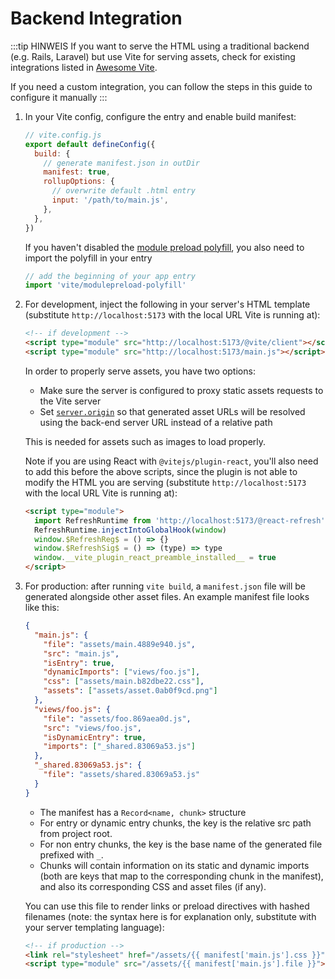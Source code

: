 # Backend Integration

:::tip HINWEIS
If you want to serve the HTML using a traditional backend (e.g. Rails, Laravel) but use Vite for serving assets, check for existing integrations listed in [Awesome Vite](https://github.com/vitejs/awesome-vite#integrations-with-backends).

If you need a custom integration, you can follow the steps in this guide to configure it manually
:::

1. In your Vite config, configure the entry and enable build manifest:

   ```js
   // vite.config.js
   export default defineConfig({
     build: {
       // generate manifest.json in outDir
       manifest: true,
       rollupOptions: {
         // overwrite default .html entry
         input: '/path/to/main.js',
       },
     },
   })
   ```

   If you haven't disabled the [module preload polyfill](/config/build-options.md#build-polyfillmodulepreload), you also need to import the polyfill in your entry

   ```js
   // add the beginning of your app entry
   import 'vite/modulepreload-polyfill'
   ```

2. For development, inject the following in your server's HTML template (substitute `http://localhost:5173` with the local URL Vite is running at):

   ```html
   <!-- if development -->
   <script type="module" src="http://localhost:5173/@vite/client"></script>
   <script type="module" src="http://localhost:5173/main.js"></script>
   ```

   In order to properly serve assets, you have two options:

   - Make sure the server is configured to proxy static assets requests to the Vite server
   - Set [`server.origin`](/config/server-options.md#server-origin) so that generated asset URLs will be resolved using the back-end server URL instead of a relative path

   This is needed for assets such as images to load properly.

   Note if you are using React with `@vitejs/plugin-react`, you'll also need to add this before the above scripts, since the plugin is not able to modify the HTML you are serving (substitute `http://localhost:5173` with the local URL Vite is running at):

   ```html
   <script type="module">
     import RefreshRuntime from 'http://localhost:5173/@react-refresh'
     RefreshRuntime.injectIntoGlobalHook(window)
     window.$RefreshReg$ = () => {}
     window.$RefreshSig$ = () => (type) => type
     window.__vite_plugin_react_preamble_installed__ = true
   </script>
   ```

3. For production: after running `vite build`, a `manifest.json` file will be generated alongside other asset files. An example manifest file looks like this:

   ```json
   {
     "main.js": {
       "file": "assets/main.4889e940.js",
       "src": "main.js",
       "isEntry": true,
       "dynamicImports": ["views/foo.js"],
       "css": ["assets/main.b82dbe22.css"],
       "assets": ["assets/asset.0ab0f9cd.png"]
     },
     "views/foo.js": {
       "file": "assets/foo.869aea0d.js",
       "src": "views/foo.js",
       "isDynamicEntry": true,
       "imports": ["_shared.83069a53.js"]
     },
     "_shared.83069a53.js": {
       "file": "assets/shared.83069a53.js"
     }
   }
   ```

   - The manifest has a `Record<name, chunk>` structure
   - For entry or dynamic entry chunks, the key is the relative src path from project root.
   - For non entry chunks, the key is the base name of the generated file prefixed with `_`.
   - Chunks will contain information on its static and dynamic imports (both are keys that map to the corresponding chunk in the manifest), and also its corresponding CSS and asset files (if any).

   You can use this file to render links or preload directives with hashed filenames (note: the syntax here is for explanation only, substitute with your server templating language):

   ```html
   <!-- if production -->
   <link rel="stylesheet" href="/assets/{{ manifest['main.js'].css }}" />
   <script type="module" src="/assets/{{ manifest['main.js'].file }}"></script>
   ```
